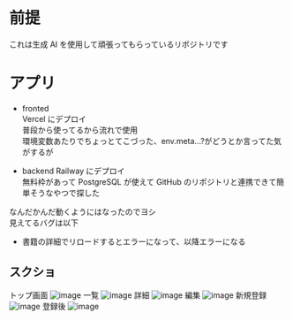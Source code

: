 # 前提

これは生成 AI を使用して頑張ってもらっているリポジトリです

# アプリ

- fronted  
  Vercel にデプロイ  
  普段から使ってるから流れで使用  
  環境変数あたりでちょっとてこづった、env.meta...?がどうとか言ってた気がするが

- backend
  Railway にデプロイ  
  無料枠があって PostgreSQL が使えて GitHub のリポジトリと連携できて簡単そうなやつで探した

なんだかんだ動くようにはなったのでヨシ  
見えてるバグは以下

- 書籍の詳細でリロードするとエラーになって、以降エラーになる

## スクショ

トップ画面
![image](https://github.com/user-attachments/assets/f58a8eec-47c4-4f21-8124-294eb2186f8b)
一覧
![image](https://github.com/user-attachments/assets/1c7e3036-8fea-4ffe-9aca-71d2c02803b6)
詳細
![image](https://github.com/user-attachments/assets/d0f4d78c-c3a2-4062-a31e-1df1266c41e8)
編集
![image](https://github.com/user-attachments/assets/112b65d2-16bf-4c75-81e8-6610a32af44f)
新規登録
![image](https://github.com/user-attachments/assets/7481997e-9847-4b6e-94d5-445cee633c02)
登録後
![image](https://github.com/user-attachments/assets/42735480-1d31-4888-9ed4-9cfa84430341)
